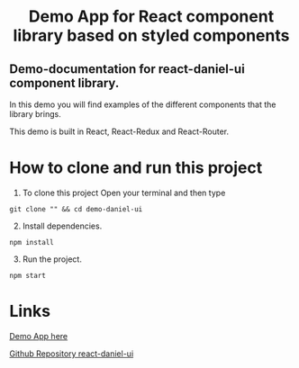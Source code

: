 <h1 align="center">Demo App for React component library based on styled components </h1>


## Demo-documentation for react-daniel-ui component library.

In this demo you will find examples of the different components that the library brings.

This demo is built in React, React-Redux and React-Router.

# How to clone and run this project

1. To clone this project Open your terminal and then type

```
git clone "" && cd demo-daniel-ui
```

2. Install dependencies.

```
npm install
```

3. Run the project.

```
npm start
```

# Links

[Demo App here](https://demo-daniel-ui.vercel.app/gettingstarted)

[Github Repository react-daniel-ui](https://github.com/danielbrugio/react-daniel-ui)